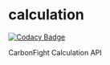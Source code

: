 # calculation

[![Codacy Badge](https://api.codacy.com/project/badge/Grade/d79e703702de4c36a8a0fc4fee1038bc)](https://app.codacy.com/gh/CarbonFight/calculation?utm_source=github.com&utm_medium=referral&utm_content=CarbonFight/calculation&utm_campaign=Badge_Grade)

CarbonFight Calculation API
